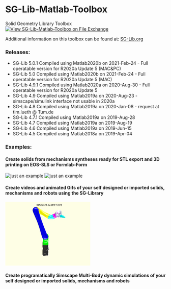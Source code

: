 # SG-Lib-Matlab-Toolbox
Solid Geometry Library Toolbox
[![View SG-Lib-Matlab-Toolbox on File Exchange](https://www.mathworks.com/matlabcentral/images/matlab-file-exchange.svg)](https://de.mathworks.com/matlabcentral/fileexchange/71951-sg-lib-matlab-toolbox)


Additional information on this toolbox can be found at: [SG-Lib.org](http://www.sg-lib.org)
### Releases:
* SG-Lib 5.0.1 Compiled using Matlab2020b on 2021-Feb-24 - Full operatable version for R2020a Update 5 (MAC&PC)
* SG-Lib 5.0   Compiled using Matlab2020b on 2021-Feb-24 - Full operatable version for R2020a Update 5 (MAC)
* SG-Lib 4.9.1 Compiled using Matlab2020a on 2020-Aug-30 - Full operatable version for R2020a Update 5
* SG-Lib 4.9   Compiled using Matlab2019a on 2020-Aug-23 - simscape/simulink interface not usable in 2020a
* SG-Lib 4.8   Compiled using Matlab2019a on 2020-Jan-08 - request at tim.lueth  @ Tum.de
* SG-Lib 4.7.1 Compiled using Matlab2019a on 2019-Aug-28
* SG-Lib 4.7   Compiled using Matlab2019a on 2019-Aug-19
* SG-Lib 4.6   Compiled using Matlab2019a on 2019-Jun-15
* SG-Lib 4.5   Compiled using Matlab2018a on 2019-Apr-04

### Examples:
#### Create solids from mechanisms syntheses ready for STL export and 3D printing on EOS-SLS or Formlab-Form
![just an example](https://www.mw.tum.de/fileadmin/w00btx/mimed/Matlab_Toolboxes/SGPIC/SGPIC_2352.JPG)
![just an example](https://github.com/timlueth/SG-Lib-Tutorials-Pics-Videos/blob/master/2019-04-16%20VIdeo%20Swing%20for%20Gripper%20attached%20object.gif)

#### Create videos and animated Gifs of your self designed or imported solids, mechanisms and robots using the SG-Library
![just an example](https://github.com/timlueth/SG-Lib-Tutorials-Pics-Videos/blob/master/2019-06-16%20Video%20JACO%20static.gif)

#### Create programatically Simscape Multi-Body dynamic simulations of your self designed or imported solids, mechanisms and robots

